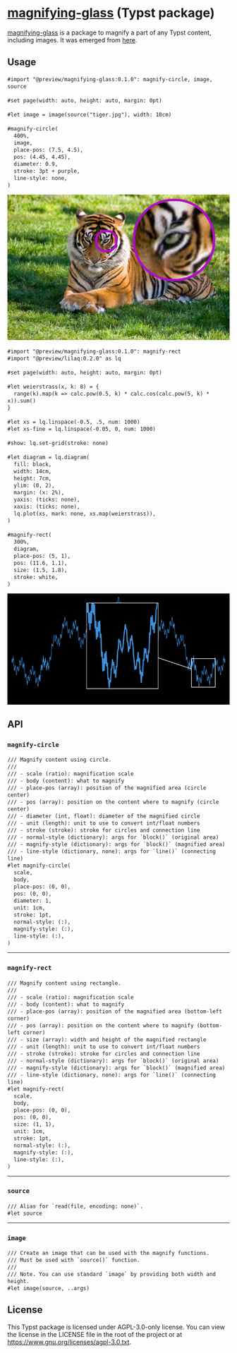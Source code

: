 # [magnifying-glass] (Typst package)

[magnifying-glass]: https://codeberg.org/Andrew15-5/magnifying-glass

[magnifying-glass] is a package to magnify a part of any Typst content,
including images. It was emerged from [here](https://forum.typst.app/t/3717/2).

## Usage

```typ
#import "@preview/magnifying-glass:0.1.0": magnify-circle, image, source

#set page(width: auto, height: auto, margin: 0pt)

#let image = image(source("tiger.jpg"), width: 10cm)

#magnify-circle(
  400%,
  image,
  place-pos: (7.5, 4.5),
  pos: (4.45, 4.45),
  diameter: 0.9,
  stroke: 3pt + purple,
  line-style: none,
)
```

![Tiger image with one eye magnified](./assets/example-image.png)

```typ
#import "@preview/magnifying-glass:0.1.0": magnify-rect
#import "@preview/lilaq:0.2.0" as lq

#set page(width: auto, height: auto, margin: 0pt)

#let weierstrass(x, k: 8) = {
  range(k).map(k => calc.pow(0.5, k) * calc.cos(calc.pow(5, k) * x)).sum()
}

#let xs = lq.linspace(-0.5, .5, num: 1000)
#let xs-fine = lq.linspace(-0.05, 0, num: 1000)

#show: lq.set-grid(stroke: none)

#let diagram = lq.diagram(
  fill: black,
  width: 14cm,
  height: 7cm,
  ylim: (0, 2),
  margin: (x: 2%),
  yaxis: (ticks: none),
  xaxis: (ticks: none),
  lq.plot(xs, mark: none, xs.map(weierstrass)),
)

#magnify-rect(
  300%,
  diagram,
  place-pos: (5, 1),
  pos: (11.6, 1.1),
  size: (1.5, 1.8),
  stroke: white,
)
```

![Typst diagram from Lilaq with a magnified section](./assets/example-content.png)

## API

### `magnify-circle`

```typ
/// Magnify content using circle.
///
/// - scale (ratio): magnification scale
/// - body (content): what to magnify
/// - place-pos (array): position of the magnified area (circle center)
/// - pos (array): position on the content where to magnify (circle center)
/// - diameter (int, float): diameter of the magnified circle
/// - unit (length): unit to use to convert int/float numbers
/// - stroke (stroke): stroke for circles and connection line
/// - normal-style (dictionary): args for `block()` (original area)
/// - magnify-style (dictionary): args for `block()` (magnified area)
/// - line-style (dictionary, none): args for `line()` (connecting line)
#let magnify-circle(
  scale,
  body,
  place-pos: (0, 0),
  pos: (0, 0),
  diameter: 1,
  unit: 1cm,
  stroke: 1pt,
  normal-style: (:),
  magnify-style: (:),
  line-style: (:),
)
```

---

### `magnify-rect`

```typ
/// Magnify content using rectangle.
///
/// - scale (ratio): magnification scale
/// - body (content): what to magnify
/// - place-pos (array): position of the magnified area (bottom-left corner)
/// - pos (array): position on the content where to magnify (bottom-left corner)
/// - size (array): width and height of the magnified rectangle
/// - unit (length): unit to use to convert int/float numbers
/// - stroke (stroke): stroke for circles and connection line
/// - normal-style (dictionary): args for `block()` (original area)
/// - magnify-style (dictionary): args for `block()` (magnified area)
/// - line-style (dictionary, none): args for `line()` (connecting line)
#let magnify-rect(
  scale,
  body,
  place-pos: (0, 0),
  pos: (0, 0),
  size: (1, 1),
  unit: 1cm,
  stroke: 1pt,
  normal-style: (:),
  magnify-style: (:),
  line-style: (:),
)
```

---

### `source`

```typ
/// Alias for `read(file, encoding: none)`.
#let source
```

---

### `image`

```typ
/// Create an image that can be used with the magnify functions.
/// Must be used with `source()` function.
///
/// Note. You can use standard `image` by providing both width and height.
#let image(source, ..args)
```

## License

This Typst package is licensed under AGPL-3.0-only license. You can view the
license in the LICENSE file in the root of the project or at
<https://www.gnu.org/licenses/agpl-3.0.txt>.
